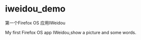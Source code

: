 iweidou_demo
============
第一个Firefox OS 应用IWeidou

My first Firefox OS app IWeidou,show a picture and some words.
